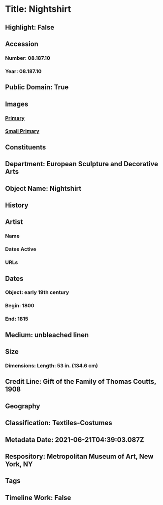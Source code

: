 # Title: Nightshirt
## Highlight: False
## Accession
### Number: 08.187.10
### Year: 08.187.10
## Public Domain: True
## Images
### [Primary](https://images.metmuseum.org/CRDImages/es/original/4567.jpg)
### [Small Primary](https://images.metmuseum.org/CRDImages/es/web-large/4567.jpg)
## Constituents
## Department: European Sculpture and Decorative Arts
## Object Name: Nightshirt
## History
## Artist
### Name
### Dates Active
### URLs
## Dates
### Object: early 19th century
### Begin: 1800
### End: 1815
## Medium: unbleached linen
## Size
### Dimensions: Length: 53 in. (134.6 cm)
## Credit Line: Gift of the Family of Thomas Coutts, 1908
## Geography
## Classification: Textiles-Costumes
## Metadata Date: 2021-06-21T04:39:03.087Z
## Respository: Metropolitan Museum of Art, New York, NY
## Tags
## Timeline Work: False